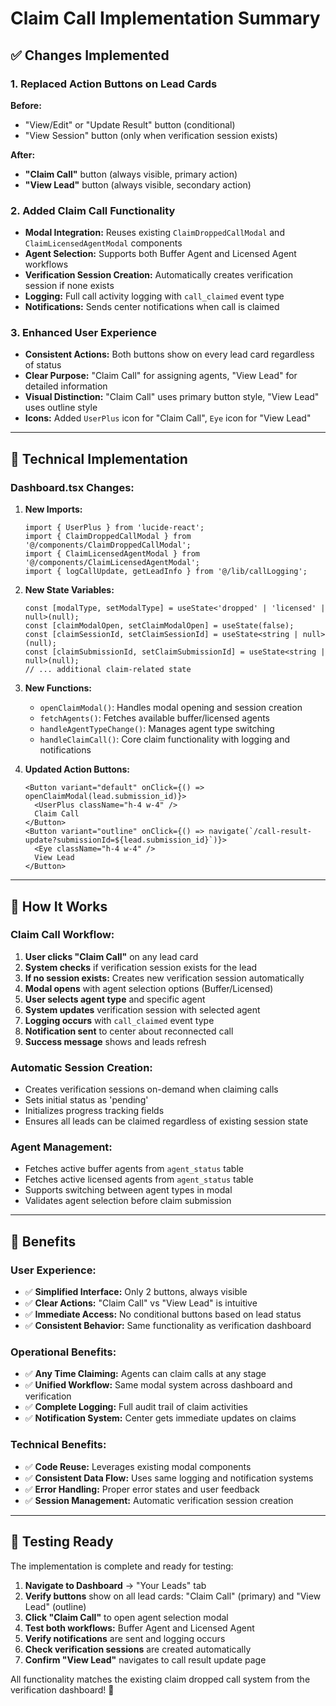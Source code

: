 # Claim Call Implementation Summary

## ✅ **Changes Implemented**

### 1. **Replaced Action Buttons on Lead Cards**
**Before:** 
- "View/Edit" or "Update Result" button (conditional)
- "View Session" button (only when verification session exists)

**After:**
- **"Claim Call"** button (always visible, primary action)
- **"View Lead"** button (always visible, secondary action)

### 2. **Added Claim Call Functionality**
- **Modal Integration:** Reuses existing `ClaimDroppedCallModal` and `ClaimLicensedAgentModal` components
- **Agent Selection:** Supports both Buffer Agent and Licensed Agent workflows
- **Verification Session Creation:** Automatically creates verification session if none exists
- **Logging:** Full call activity logging with `call_claimed` event type
- **Notifications:** Sends center notifications when call is claimed

### 3. **Enhanced User Experience**
- **Consistent Actions:** Both buttons show on every lead card regardless of status
- **Clear Purpose:** "Claim Call" for assigning agents, "View Lead" for detailed information
- **Visual Distinction:** "Claim Call" uses primary button style, "View Lead" uses outline style
- **Icons:** Added `UserPlus` icon for "Claim Call", `Eye` icon for "View Lead"

---

## 🔧 **Technical Implementation**

### **Dashboard.tsx Changes:**

1. **New Imports:**
   ```tsx
   import { UserPlus } from 'lucide-react';
   import { ClaimDroppedCallModal } from '@/components/ClaimDroppedCallModal';
   import { ClaimLicensedAgentModal } from '@/components/ClaimLicensedAgentModal';
   import { logCallUpdate, getLeadInfo } from '@/lib/callLogging';
   ```

2. **New State Variables:**
   ```tsx
   const [modalType, setModalType] = useState<'dropped' | 'licensed' | null>(null);
   const [claimModalOpen, setClaimModalOpen] = useState(false);
   const [claimSessionId, setClaimSessionId] = useState<string | null>(null);
   const [claimSubmissionId, setClaimSubmissionId] = useState<string | null>(null);
   // ... additional claim-related state
   ```

3. **New Functions:**
   - `openClaimModal()`: Handles modal opening and session creation
   - `fetchAgents()`: Fetches available buffer/licensed agents
   - `handleAgentTypeChange()`: Manages agent type switching
   - `handleClaimCall()`: Core claim functionality with logging and notifications

4. **Updated Action Buttons:**
   ```tsx
   <Button variant="default" onClick={() => openClaimModal(lead.submission_id)}>
     <UserPlus className="h-4 w-4" />
     Claim Call
   </Button>
   <Button variant="outline" onClick={() => navigate(`/call-result-update?submissionId=${lead.submission_id}`)}>
     <Eye className="h-4 w-4" />
     View Lead
   </Button>
   ```

---

## 🚀 **How It Works**

### **Claim Call Workflow:**
1. **User clicks "Claim Call"** on any lead card
2. **System checks** if verification session exists for the lead
3. **If no session exists:** Creates new verification session automatically
4. **Modal opens** with agent selection options (Buffer/Licensed)
5. **User selects agent type** and specific agent
6. **System updates** verification session with selected agent
7. **Logging occurs** with `call_claimed` event type
8. **Notification sent** to center about reconnected call
9. **Success message** shows and leads refresh

### **Automatic Session Creation:**
- Creates verification sessions on-demand when claiming calls
- Sets initial status as 'pending'
- Initializes progress tracking fields
- Ensures all leads can be claimed regardless of existing session state

### **Agent Management:**
- Fetches active buffer agents from `agent_status` table
- Fetches active licensed agents from `agent_status` table
- Supports switching between agent types in modal
- Validates agent selection before claim submission

---

## 🎯 **Benefits**

### **User Experience:**
- ✅ **Simplified Interface:** Only 2 buttons, always visible
- ✅ **Clear Actions:** "Claim Call" vs "View Lead" is intuitive
- ✅ **Immediate Access:** No conditional buttons based on lead status
- ✅ **Consistent Behavior:** Same functionality as verification dashboard

### **Operational Benefits:**
- ✅ **Any Time Claiming:** Agents can claim calls at any stage
- ✅ **Unified Workflow:** Same modal system across dashboard and verification
- ✅ **Complete Logging:** Full audit trail of claim activities
- ✅ **Notification System:** Center gets immediate updates on claims

### **Technical Benefits:**
- ✅ **Code Reuse:** Leverages existing modal components
- ✅ **Consistent Data Flow:** Uses same logging and notification systems
- ✅ **Error Handling:** Proper error states and user feedback
- ✅ **Session Management:** Automatic verification session creation

---

## 🧪 **Testing Ready**

The implementation is complete and ready for testing:

1. **Navigate to Dashboard** → "Your Leads" tab
2. **Verify buttons** show on all lead cards: "Claim Call" (primary) and "View Lead" (outline)
3. **Click "Claim Call"** to open agent selection modal
4. **Test both workflows:** Buffer Agent and Licensed Agent
5. **Verify notifications** are sent and logging occurs
6. **Check verification sessions** are created automatically
7. **Confirm "View Lead"** navigates to call result update page

All functionality matches the existing claim dropped call system from the verification dashboard! 🚀